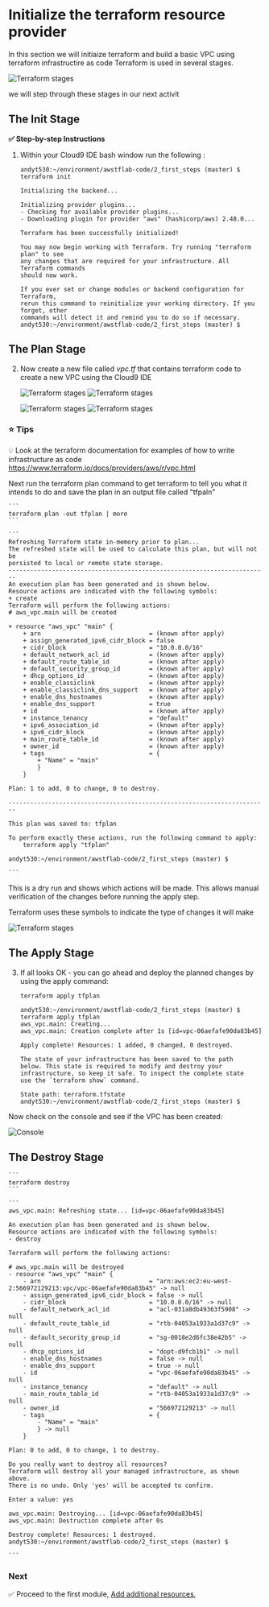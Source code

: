 
# Initialize the terraform resource provider

In this section we will initiaize terraform and build a basic VPC using terraform infrastructire as code
Terraform is used in several stages. 

![Terraform stages](../images/terraform.png)

we will step through these stages in our next activit

## The Init Stage

**:white_check_mark: Step-by-step Instructions**

1. Within your Cloud9 IDE bash window run the following :


    ```console
    andyt530:~/environment/awstflab-code/2_first_steps (master) $ terraform init   
    ```                                                                                        

    ```
    Initializing the backend...

    Initializing provider plugins...
    - Checking for available provider plugins...
    - Downloading plugin for provider "aws" (hashicorp/aws) 2.48.0...

    Terraform has been successfully initialized!

    You may now begin working with Terraform. Try running "terraform plan" to see
    any changes that are required for your infrastructure. All Terraform commands
    should now work.

    If you ever set or change modules or backend configuration for Terraform,
    rerun this command to reinitialize your working directory. If you forget, other
    commands will detect it and remind you to do so if necessary.
    andyt530:~/environment/awstflab-code/2_first_steps (master) $ 

    ```



## The Plan Stage

 2. Now create a new file called *vpc.tf* that contains terraform code to create a new VPC using the Cloud9 IDE

    ![Terraform stages](../images/IDE2.jpg)
    ![Terraform stages](../images/IDE3.jpg)

    ![Terraform stages](../images/IDE4.jpg)
    ![Terraform stages](../images/IDE5.jpg)


### :star: Tips

:bulb: Look at the terraform documentation for examples of how to write infrastructure as code
https://www.terraform.io/docs/providers/aws/r/vpc.html



Next run the terraform plan command to get terraform to tell you what it intends to do and save the plan in an output file called "tfpaln"

    ```
    terraform plan -out tfplan | more
    ```

    ```
    Refreshing Terraform state in-memory prior to plan...                                                
    The refreshed state will be used to calculate this plan, but will not be
    persisted to local or remote state storage.                                                                                                               
    ------------------------------------------------------------------------                                                                                 
    An execution plan has been generated and is shown below.                                                                                                  
    Resource actions are indicated with the following symbols:                                              
    + create                                                                                                                                              
    Terraform will perform the following actions:                                                                                                          
    # aws_vpc.main will be created                                                 

    + resource "aws_vpc" "main" {
        + arn                              = (known after apply)
        + assign_generated_ipv6_cidr_block = false
        + cidr_block                       = "10.0.0.0/16"
        + default_network_acl_id           = (known after apply)
        + default_route_table_id           = (known after apply)
        + default_security_group_id        = (known after apply)
        + dhcp_options_id                  = (known after apply)
        + enable_classiclink               = (known after apply)
        + enable_classiclink_dns_support   = (known after apply)
        + enable_dns_hostnames             = (known after apply)
        + enable_dns_support               = true
        + id                               = (known after apply)
        + instance_tenancy                 = "default"
        + ipv6_association_id              = (known after apply)
        + ipv6_cidr_block                  = (known after apply)
        + main_route_table_id              = (known after apply)
        + owner_id                         = (known after apply)
        + tags                             = {
            + "Name" = "main"
            }
        }

    Plan: 1 to add, 0 to change, 0 to destroy.

    ------------------------------------------------------------------------

    This plan was saved to: tfplan

    To perform exactly these actions, run the following command to apply:
        terraform apply "tfplan"

    andyt530:~/environment/awstflab-code/2_first_steps (master) $   

    ```

This is a dry run and shows which actions will be made. This allows manual verification of the changes before running the apply step.

Terraform uses these symbols to indicate the type of changes it will make

![Terraform stages](../images/planSymbols.jpg)

## The Apply Stage

3. If all looks OK - you can go ahead and deploy the planned changes by using the apply command:

    ```
    terraform apply tfplan
    ```

    ```
    andyt530:~/environment/awstflab-code/2_first_steps (master) $ terraform apply tfplan
    aws_vpc.main: Creating...
    aws_vpc.main: Creation complete after 1s [id=vpc-06aefafe90da83b45]

    Apply complete! Resources: 1 added, 0 changed, 0 destroyed.

    The state of your infrastructure has been saved to the path
    below. This state is required to modify and destroy your
    infrastructure, so keep it safe. To inspect the complete state
    use the `terraform show` command.

    State path: terraform.tfstate
    andyt530:~/environment/awstflab-code/2_first_steps (master) $ 

    ```


Now check on the console and see if the VPC has been created:

![Console](../images/console1.jpg)

## The Destroy Stage

    ```
    terraform destroy
    ```

    ```
    aws_vpc.main: Refreshing state... [id=vpc-06aefafe90da83b45]

    An execution plan has been generated and is shown below.
    Resource actions are indicated with the following symbols:
    - destroy

    Terraform will perform the following actions:

    # aws_vpc.main will be destroyed
    - resource "aws_vpc" "main" {
        - arn                              = "arn:aws:ec2:eu-west-2:566972129213:vpc/vpc-06aefafe90da83b45" -> null
        - assign_generated_ipv6_cidr_block = false -> null
        - cidr_block                       = "10.0.0.0/16" -> null
        - default_network_acl_id           = "acl-031a8db49363f5908" -> null
        - default_route_table_id           = "rtb-04053a1933a1d37c9" -> null
        - default_security_group_id        = "sg-0018e2d6fc38e42b5" -> null
        - dhcp_options_id                  = "dopt-d9fcb1b1" -> null
        - enable_dns_hostnames             = false -> null
        - enable_dns_support               = true -> null
        - id                               = "vpc-06aefafe90da83b45" -> null
        - instance_tenancy                 = "default" -> null
        - main_route_table_id              = "rtb-04053a1933a1d37c9" -> null
        - owner_id                         = "566972129213" -> null
        - tags                             = {
            - "Name" = "main"
            } -> null
        }

    Plan: 0 to add, 0 to change, 1 to destroy.

    Do you really want to destroy all resources?
    Terraform will destroy all your managed infrastructure, as shown above.
    There is no undo. Only 'yes' will be accepted to confirm.

    Enter a value: yes

    aws_vpc.main: Destroying... [id=vpc-06aefafe90da83b45]
    aws_vpc.main: Destruction complete after 0s

    Destroy complete! Resources: 1 destroyed.
    andyt530:~/environment/awstflab-code/2_first_steps (master) $ 

    ```


### Next

:white_check_mark: Proceed to the first module, [Add additional resources](../3), 


[region-table]: https://aws.amazon.com/about-aws/global-infrastructure/regional-product-services/
[static-web-hosting]: ../1_StaticWebHosting/

